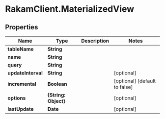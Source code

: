 # RakamClient.MaterializedView

## Properties
Name | Type | Description | Notes
------------ | ------------- | ------------- | -------------
**tableName** | **String** |  | 
**name** | **String** |  | 
**query** | **String** |  | 
**updateInterval** | **String** |  | [optional] 
**incremental** | **Boolean** |  | [optional] [default to false]
**options** | **{String: Object}** |  | [optional] 
**lastUpdate** | **Date** |  | [optional] 


